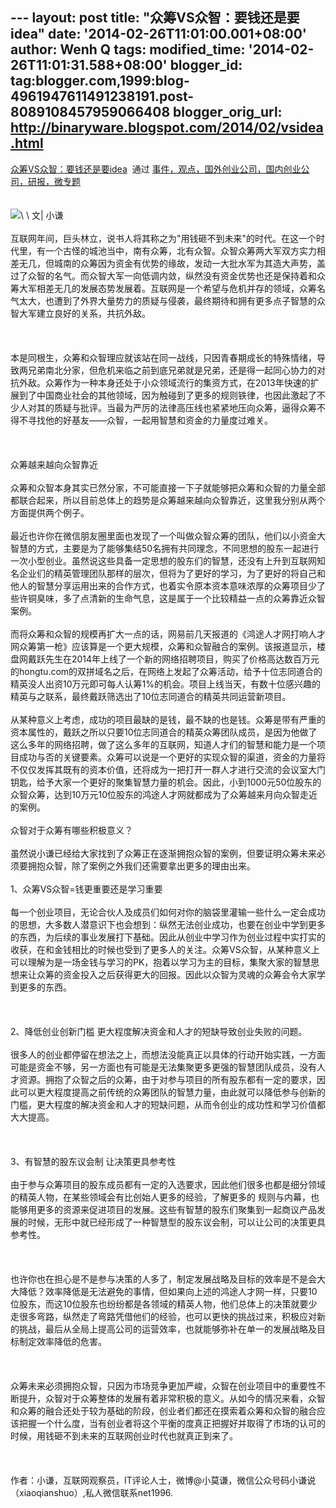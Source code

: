 --- layout: post title: "众筹VS众智：要钱还是要idea" date:
'2014-02-26T11:01:00.001+08:00' author: Wenh Q tags: modified\_time:
'2014-02-26T11:01:31.588+08:00' blogger\_id:
tag:blogger.com,1999:blog-4961947611491238191.post-8089108457959066408
blogger\_orig\_url: http://binaryware.blogspot.com/2014/02/vsidea.html
---
[众筹VS众智：要钱还是要idea](http://www.kuailiyu.com/article/8448.html)  通过
[事件，观点，国外创业公司，国内创业公司，研报，微专题](http://www.kuailiyu.com/)\
\
\
![](https://images-blogger-opensocial.googleusercontent.com/gadgets/proxy?url=http%3A%2F%2Fwww.kuailiyu.com%2Fuploadfile%2F2014%2F0225%2F20140225044927120.jpg&container=blogger&gadget=a&rewriteMime=image%2F*)\
\
文| 小谦\
\
互联网年间，巨头林立，说书人将其称之为"用钱砸不到未来"的时代。在这一个时代里，有一个古怪的城池当中，南有众筹，北有众智。众智众筹两大军双方实力相差无几，但城南的众筹因为资金有优势的缘故，发动一大批水军为其造大声势，盖过了众智的名气。而众智大军一向低调内敛，纵然没有资金优势也还是保持着和众筹大军相差无几的发展态势发展着。互联网是一个希望与危机并存的领域，众筹名气太大，也遭到了外界大量势力的质疑与侵袭，最终期待和拥有更多点子智慧的众智大军建立良好的关系，共抗外敌。\
\
 \
\
本是同根生，众筹和众智理应就该站在同一战线，只因青春期成长的特殊情绪，导致两兄弟南北分家，但危机来临之前到底兄弟就是兄弟，还是得一起同心协力的对抗外敌。众筹作为一种本身还处于小众领域流行的集资方式，在2013年快速的扩展到了中国商业社会的其他领域，因为触碰到了更多的规则铁律，也因此激起了不少人对其的质疑与批评。当最为严厉的法律高压线也紧紧地压向众筹，逼得众筹不得不寻找他的好基友——众智，一起用智慧和资金的力量度过难关。\
\
 \
\
众筹越来越向众智靠近\
\
众筹和众智本身其实已然分家，不可能直接一下子就能够把众筹和众智的力量全部都联合起来，所以目前总体上的趋势是众筹越来越向众智靠近，这里我分别从两个方面提供两个例子。\
\
最近也许你在微信朋友圈里面也发现了一个叫做众智众筹的团队，他们以小资金大智慧的方式，主要是为了能够集结50名拥有共同理念，不同思想的股东一起进行一次小型创业。虽然说这些具备一定思想的股东们的智慧，还没有上升到互联网知名企业们的精英管理团队那样的层次，但将为了更好的学习，为了更好的将自己和他人的智慧分享运用出来的合作方式，也着实令原本资本意味浓厚的众筹项目少了些许铜臭味，多了点清新的生命气息，这是属于一个比较精益一点的众筹靠近众智案例。\
\
而将众筹和众智的规模再扩大一点的话，网易前几天报道的《鸿途人才网打响人才网众筹第一枪》应该算是一个更大规模，众筹和众智融合的案例。该报道显示，楼盘网戴跃先生在2014年上线了一个新的网络招聘项目，购买了价格高达数百万元的hongtu.com的双拼域名之后，在网络上发起了众筹活动，给予十位志同道合的精英没人出资10万元即可每人认筹1%的机会。项目上线当天，有数十位感兴趣的精英与之联系，最终戴跃筛选出了10位志同道合的精英共同运营新项目。\
\
从某种意义上考虑，成功的项目最缺的是钱，最不缺的也是钱。众筹是带有严重的资本属性的，戴跃之所以只要10位志同道合的精英众筹团队成员，是因为他做了这么多年的网络招聘，做了这么多年的互联网，知道人才们的智慧和能力是一个项目成功与否的关键要素。众筹可以说是一个更好的实现众智的渠道，资金的力量将不仅仅发挥其既有的资本价值，还将成为一把打开一群人才进行交流的会议室大门钥匙，给予大家一个更好的聚集智慧力量的机会。因此，小到1000元50位股东的众智众筹，达到10万元10位股东的鸿途人才网就都成为了众筹越来月向众智走近的案例。\
\
众智对于众筹有哪些积极意义？\
\
虽然说小谦已经给大家找到了众筹正在逐渐拥抱众智的案例，但要证明众筹未来必须要拥抱众智，除了案例之外我们还需要拿出更多的理由出来。\
\
1、众筹VS众智=钱更重要还是学习重要\
\
每一个创业项目，无论合伙人及成员们如何对你的脑袋里灌输一些什么一定会成功的思想，大多数人潜意识下也会想到：纵然无法创业成功，也要在创业中学到更多的东西，为后续的事业发展打下基础。因此从创业中学习作为创业过程中实打实的收获，在和金钱相比的时候也受到了更多人的关注。众筹VS众智，从某种意义上可以理解为是一场金钱与学习的PK，抱着以学习为主的目标，集聚大家的智慧思想来让众筹的资金投入之后获得更大的回报。因此以众智为灵魂的众筹会令大家学到更多的东西。\
\
 \
\
2、降低创业创新门槛 更大程度解决资金和人才的短缺导致创业失败的问题。\
\
很多人的创业都停留在想法之上，而想法没能真正以具体的行动开始实践，一方面可能是资金不够，另一方面也有可能是无法集聚更多更强的智慧团队成员，没有人才资源。拥抱了众智之后的众筹，由于对参与项目的所有股东都有一定的要求，因此可以更大程度提高之前传统的众筹团队的智慧力量，由此就可以降低参与创新的门槛，更大程度的解决资金和人才的短缺问题，从而令创业的成功性和学习价值都大大提高。\
\
 \
\
3、有智慧的股东议会制 让决策更具参考性\
\
由于参与众筹项目的股东成员都有一定的入选要求，因此他们很多也都是细分领域的精英人物，在某些领域会有比创始人更多的经验，了解更多的
规则与内幕，也能够用更多的资源来促进项目的发展。这些有智慧的股东们聚集到一起商议产品发展的时候，无形中就已经形成了一种智慧型的股东议会制，可以让公司的决策更具参考性。\
\
 \
\
也许你也在担心是不是参与决策的人多了，制定发展战略及目标的效率是不是会大大降低？效率降低是无法避免的事情，但如果向上述的鸿途人才网一样，只要10位股东，而这10位股东也纷纷都是各领域的精英人物，他们总体上的决策就要少走很多弯路，纵然走了弯路凭借他们的经验，也可以更快的挑战过来，积极应对新的挑战，最后从全局上提高公司的运营效率，也就能够弥补在单一的发展战略及目标制定效率降低的危害。\
\
 \
\
众筹未来必须拥抱众智，只因为市场竞争更加严峻，众智在创业项目中的重要性不断提升，众智对于众筹整体的发展有着非常积极的意义。从如今的情况来看，众智和众筹的融合还处于较为基础的阶段，创业者们都还在摸索着众筹和众智的融合应该把握一个什么度，当有创业者将这个平衡的度真正把握好并取得了市场的认可的时候，用钱砸不到未来的互联网创业时代也就真正到来了。\
\
 \
\
作者：小谦，互联网观察员，IT评论人士，微博@小莫谦，微信公众号码小谦说（xiaoqianshuo）,私人微信联系net1996.

